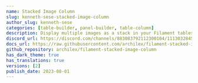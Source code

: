 ```yaml
---
name: Stacked Image Column
slug: kenneth-sese-stacked-image-column
author_slug: kenneth-sese
categories: [table-builder, panel-builder, table-column]
description: Display multiple images as a stack in your Filament tables.
discord_url: https://discord.com/channels/883083792112300104/1113032845095616512
docs_url: https://raw.githubusercontent.com/archilex/filament-stacked-image-column/main/README.md
github_repository: archilex/filament-stacked-image-column
has_dark_theme: true
has_translations: true
versions: [2]
publish_date: 2023-08-01
---
```

